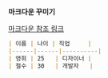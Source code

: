 **마크다운 꾸미기**

[마크다운 참조 링크](https://gist.github.com/ihoneymon/652be052a0727ad59601)

```md
| 이름 | 나이 | 직업     |
|------|------|----------|
| 영희 | 25   | 디자이너 |
| 철수 | 30   | 개발자   |

